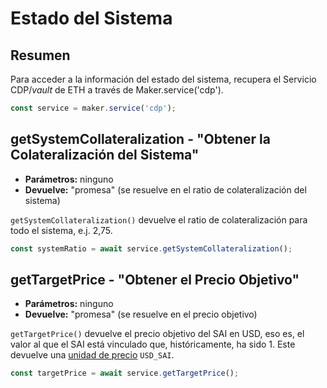 # Estado del Sistema

## Resumen

Para acceder a la información del estado del sistema, recupera el Servicio CDP/_vault_ de ETH a través de Maker.service\('cdp'\).

```javascript
const service = maker.service('cdp');
```

## getSystemCollateralization - "Obtener la Colateralización del Sistema"

* **Parámetros:** ninguno
* **Devuelve:** "promesa" \(se resuelve en el ratio de colateralización del sistema\)

`getSystemCollateralization()` devuelve el ratio de colateralización para todo el sistema, e.j. 2,75.

```javascript
const systemRatio = await service.getSystemCollateralization();
```

## getTargetPrice - "Obtener el Precio Objetivo"

* **Parámetros:** ninguno
* **Devuelve:** "promesa" \(se resuelve en el precio objetivo\)

`getTargetPrice()` devuelve el precio objetivo del SAI en USD, eso es, el valor al que el SAI está vinculado que, históricamente, ha sido 1. Este devuelve una [unidad de precio](system-status.md#units) `USD_SAI`.

```javascript
const targetPrice = await service.getTargetPrice();
```
